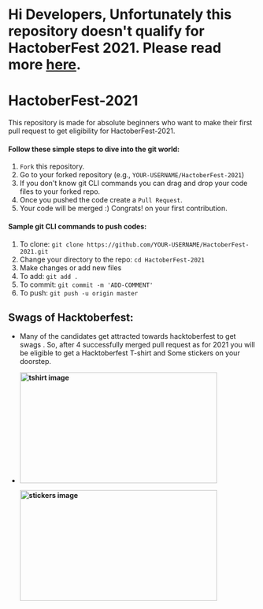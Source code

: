 # Hi Developers, Unfortunately this repository doesn't qualify for HactoberFest 2021. Please read more [here](https://github.com/AkhzarFarhan/HactoberFest-2021/issues/1).

# HactoberFest-2021
This repository is made for absolute beginners who want to make their first pull request to get eligibility for HactoberFest-2021.
#### Follow these simple steps to dive into the git world:

1) `Fork` this repository.
2) Go to your forked repository (e.g., `YOUR-USERNAME/HactoberFest-2021`)
3) If you don't know git CLI commands you can drag and drop your code files to your forked repo.
4) Once you pushed the code create a `Pull Request`.
5) Your code will be merged :) Congrats! on your first contribution.


#### Sample git CLI commands to push codes:

1) To clone: `git clone https://github.com/YOUR-USERNAME/HactoberFest-2021.git`
2) Change your directory to the repo: `cd HactoberFest-2021`
3) Make changes or add new files
4) To add: `git add .`
5) To commit: `git commit -m 'ADD-COMMENT'`
6) To push: `git push -u origin master`

## Swags of Hacktoberfest:
- Many of the candidates get attracted towards hacktoberfest to get swags . So, after 4 successfully merged pull request as for 2021 you will be eligible to get a Hacktoberfest T-shirt and Some stickers on your doorstep.
 
     <li><B><p><img src="https://miro.medium.com/max/1050/1*4JctIO7irt8hFxBmTvUpiQ.jpeg" width="400" height="225" style="width: 400px; height: 225px;" alt="tshirt image"></a></p><p><img src="https://miro.medium.com/max/1050/1*jkffr74bq5RsQ_xqDhgqYQ.jpeg" width="400" height="225" style="width: 400px; height: 225px;" alt="stickers image"></p>
</b></li>

